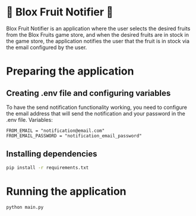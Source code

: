 # 🍈 Blox Fruit Notifier 🍈

Blox Fruit Notifier is an application where the user selects the desired fruits from the Blox Fruits game store, and when the desired fruits are in stock in the game store, the application notifies the user that the fruit is in stock via the email configured by the user.

# Preparing the application

## Creating .env file and configuring variables

To have the send notification functionality working, you need to configure the email address that will send the notification and your password in the .env file.
Variables:
```
FROM_EMAIL = "notification@email.com"
FROM_EMAIL_PASSWORD = "notification_email_password"
```

## Installing dependencies

```bash
pip install -r requirements.txt
```

# Running the application

```bash
python main.py
```
